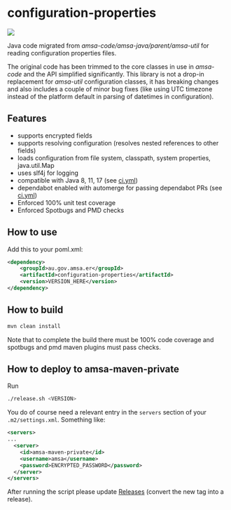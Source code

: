 # configuration-properties
<a href="https://github.com/amsa-code/configuration-properties/actions/workflows/ci.yml"><img src="https://github.com/amsa-code/configuration-properties/actions/workflows/ci.yml/badge.svg"/></a><br/>

Java code migrated from *amsa-code/amsa-java/parent/amsa-util* for reading configuration properties files.

The original code has been trimmed to the core classes in use in *amsa-code* and the API simplified significantly. This library is not a drop-in replacement for *amsa-util* configuration classes, it has breaking changes and also includes a couple of minor bug fixes (like using UTC timezone instead of the platform default in parsing of datetimes in configuration).

## Features
* supports encrypted fields
* supports resolving configuration (resolves nested references to other fields)
* loads configuration from file system, classpath, system properties, java.util.Map
* uses slf4j for logging
* compatible with Java 8, 11, 17 (see [ci.yml](.github/workflows/ci.yml))
* dependabot enabled with automerge for passing dependabot PRs (see [ci.yml](.github/workflows/ci.yml))
* Enforced 100% unit test coverage
* Enforced Spotbugs and PMD checks

## How to use
Add this to your poml.xml:
```xml
<dependency>
    <groupId>au.gov.amsa.er</groupId>
    <artifactId>configuration-properties</artifactId>
    <version>VERSION_HERE</version>
</dependency>
```

## How to build
```bash
mvn clean install
```

Note that to complete the build there must be 100% code coverage and spotbugs and pmd maven plugins must pass checks.

## How to deploy to amsa-maven-private

Run 
```bash
./release.sh <VERSION>
```
You do of course need a relevant entry in the `servers` section of your `.m2/settings.xml`. Something like:

```xml
<servers>
...
  <server>
    <id>amsa-maven-private</id>
    <username>amsa</username>
    <password>ENCRYPTED_PASSWORD</password>
  </server>
</servers>
```
After running the script please update [Releases](../../releases) (convert the new tag into a release).


 

